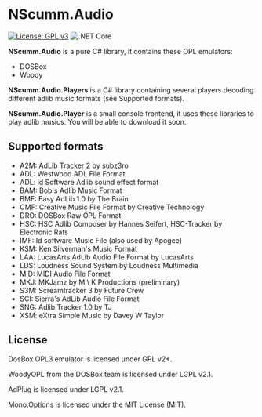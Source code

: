 # NScumm.Audio
[![License: GPL v3](https://img.shields.io/badge/License-GPL%20v3-blue.svg)](https://www.gnu.org/licenses/gpl-3.0)
![.NET Core](https://github.com/scemino/NScumm.Audio/workflows/.NET%20Core/badge.svg)

**NScumm.Audio** is a pure C# library, it contains these OPL emulators:

* DOSBox
* Woody

**NScumm.Audio.Players** is a C# library containing several players decoding different adlib music formats (see Supported formats).

**NScumm.Audio.Player** is a small console frontend, it uses these libraries to play adlib musics.
You will be able to download it soon.

## Supported formats

* A2M: AdLib Tracker 2 by subz3ro
* ADL: Westwood ADL File Format
* ADL: id Software Adlib sound effect format
* BAM: Bob's Adlib Music Format
* BMF: Easy AdLib 1.0 by The Brain
* CMF: Creative Music File Format by Creative Technology
* DRO: DOSBox Raw OPL Format
* HSC: HSC Adlib Composer by Hannes Seifert, HSC-Tracker by Electronic Rats
* IMF: Id software Music File (also used by Apogee)
* KSM: Ken Silverman's Music Format
* LAA: LucasArts AdLib Audio File Format by LucasArts
* LDS: Loudness Sound System by Loudness Multimedia
* MID: MIDI Audio File Format
* MKJ: MKJamz by M \ K Productions (preliminary)
* S3M: Screamtracker 3 by Future Crew
* SCI: Sierra's AdLib Audio File Format
* SNG: Adlib Tracker 1.0 by TJ
* XSM: eXtra Simple Music by Davey W Taylor

## License

DosBox OPL3 emulator is licensed under GPL v2+.

WoodyOPL from the DOSBox team is licensed under LGPL v2.1.

AdPlug is licensed under LGPL v2.1.

Mono.Options is licensed under the MIT License (MIT).
